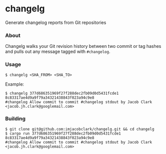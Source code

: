 # changelg
Generate changelog reports from Git repositories

### About

Changelg walks your Git revision history between two commit or tag hashes and pulls out any message tagged with `#changelog`.

### Usage

```shell
$ changelg <SHA_FROM> <SHA_TO>
```

Example:

```shell
$ changelg 377d686351969f27f288dec2fb09d0d5431fcde1 8c83317ae4d9a9f79a34321438843f023a94c9e8
#changelog Allow commit to commit #changelog stdout by Jacob Clark <jacob.jh.clark@googlemail.com>
```

### Building

```shell
$ git clone git@github.com:imjacobclark/changelg.git && cd changelg
$ cargo run 377d686351969f27f288dec2fb09d0d5431fcde1 8c83317ae4d9a9f79a34321438843f023a94c9e8
#changelog Allow commit to commit #changelog stdout by Jacob Clark <jacob.jh.clark@googlemail.com>
```

